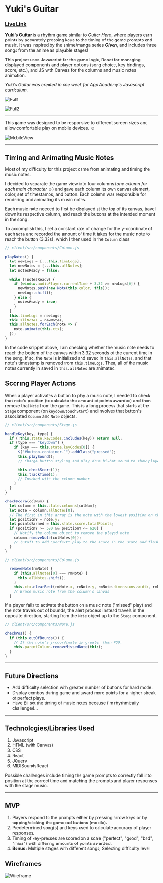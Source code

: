 # Yuki's Guitar

### **[Live Link](http://yukisguitar.herokuapp.com)**

**Yuki's Guitar** is a rhythm game similar to *Guitar Hero*, where players earn points by accurately pressing keys to the timing of the game prompts and music. It was inspired by the anime/manga series _**Given**_, and includes three songs from the anime as playable stages!

This project uses Javascript for the game logic, React for managing displayed components and player options (song choice, key bindings, score, etc.), and JS with Canvas for the columns and music notes animation.

*Yuki's Guitar was created in one week for App Academy's Javascript curriculum.*

![Full1](/client/public/images/full1.png?raw=true)

![Full2](/client/public/images/full2.png?raw=true)

---

This game was designed to be responsive to different screen sizes and allow comfortable play on mobile devices. ☺

![MobileView](/client/public/images/mobilecollage.png?raw=true)


---


## Timing and Animating Music Notes

Most of my difficulty for this project came from animating and timing the music notes. 

I decided to separate the game view into four columns (*one column for each main character* ☺) and gave each column its own canvas element, color, set of timestamps, and button. Each column was responsible for rendering and animating its music notes.

Each music note needed to first be displayed at the top of its canvas, travel down its respective column, and reach the buttons at the intended moment in the song. 

To accomplish this, I set a constant rate of change for the y-coordinate of each `Note` and recorded the amount of time it takes for the music note to reach the button (3.32s), which I then used in the `Column` class. 

```javascript
// client/src/components/Column.js

playNotes() {
  let newLogs = [...this.timeLogs];
  let newNotes = [...this.allNotes];
  let notesReady = false;

  while (!notesReady) {
    if (window.audioPlayer.currentTime + 3.32 >= newLogs[0]) {
      newNotes.push(new Note(this.color, this));
      newLogs.shift();
    } else {
      notesReady = true;
    }
  }
  this.timeLogs = newLogs;
  this.allNotes = newNotes;
  this.allNotes.forEach(note => {
    note.animate(this.ctx); 
  });
}
```

In the code snippet above, I am checking whether the music note needs to reach the bottom of the canvas within 3.32 seconds of the current time in the song. If so, the `Note` is initialized and saved in `this.allNotes`, and that note's timestamp is removed from `this.timeLogs`. Then, all of the music notes currently in saved in `this.allNotes` are animated.

## Scoring Player Actions

When a player activates a button to play a music note, I needed to check that note's position (to calculate the amount of points awarded) and then remove that `Note` from the game. This is a long process that starts at the `Stage` component (on `keydown`/`touchStart`) and involves that button's associated `Column` and `Note` objects. 

```javascript
// client/src/components/Stage.js

handleKey(key, type) {
  if (!this.state.keyCodes.includes(key)) return null;
  if (type === "keydown") {
    if (key === this.state.keyCodes[0]) {
      $("#button-container-1").addClass("pressed"); 
      this.playSound();
      // Change button styling and play drum hi-hat sound to show player the button is being activated :)

      this.checkScore(1); 
      this.trackTime(1);
      // Invoked with the column number
    }
  }
}

checkScore(colNum) {
  let column = this.state.columns[colNum];
  let note = column.allNotes[0]; 
  // The first in this array is the note with the lowest position on that column's canvas (closest to button) 
  let positionY = note.y; 
  let pointsEarned = this.state.score.totalPoints;
  if (positionY >= 580 && positionY <= 620) {
    // Notify the column object to remove the played note 
    column.removeNote(colNotes[0]);
    // (Stuff to add "perfect" play to the score in the state and flash a message on screen using jQuery...)
  } 
}
```

```javascript 
// client/src/components/Column.js

  removeNote(rmNote) {
    if (this.allNotes[0] === rmNote) {
      this.allNotes.shift();
    }
    this.ctx.clearRect(rmNote.x, rmNote.y, rmNote.dimensions.width, rmNote.dimensions.height);
    // Erase music note from the column's canvas
  }
```

If a player fails to activate the button on a music note ("missed" play) and the note travels out of bounds, the alert process instead travels in the opposite direction, starting from the `Note` object up to the `Stage` component. 

```javascript 
// client/src/components/Note.js

checkPos() {
  if (this.outOfBounds()) { 
    // If the note's y-coordinate is greater than 700:
    this.parentColumn.removeMissedNote(this);
  } 
}
```

---

## Future Directions
* Add difficulty selection with greater number of buttons for hard mode.
* Display combos during game and award more points for a higher streak of perfect plays.
* Have Eli set the timing of music notes because I'm rhythmically challenged...

---

## Technologies/Libraries Used
1. Javascript 
2. HTML (with Canvas)
3. CSS
4. React
5. JQuery
6. MIDISoundsReact

Possible challenges include timing the game prompts to correctly fall into position at the correct time and matching the prompts and player responses with the stage music.


---

## MVP
1. Players respond to the prompts either by pressing arrow keys or by tapping/clicking the gamepad buttons (mobile).
1. Predetermined song(s) and keys used to calculate accuracy of player responses.
1. Timing of key-presses are scored on a scale ("perfect", "good", "bad", "miss") with differing amounts of points awarded. 
1. **Bonus:** Multiple stages with different songs; Selecting difficulty level


## Wireframes 

![Wireframe](/client/public/images/wireframe.png?raw=true)

